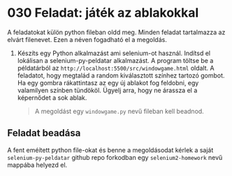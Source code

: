 # 030 Feladat: játék az ablakokkal

A feladatokat külön python fileban oldd meg. Minden feladat tartalmazza az elvárt filenevet. Ezen a néven fogadható el a megoldás.

1)  Készíts egy Python alkalmazást ami selenium-ot használ. Indítsd el lokálisan a selenium-py-peldatar alkalmazást. A program töltse be a példatárból az `http://localhost:5500/src/windowgame.html` oldalt. A feladatot, hogy megtalád a random kiválasztott színhez tartozó gombot. Ha egy gombra rákattintasz az egy új ablakot fog feldobni, egy valamilyen színben tündököl. Ügyelj arra, hogy ne árassza el a képernődet a sok ablak.
    > A megoldást egy `windowgame.py` nevű fileban kell beadnod.

## Feladat beadása
A fent eméített python file-okat és benne a megoldásodat kérlek a saját `selenium-py-peldatar` github repo forkodban egy `selenium2-homework` nevű mappába helyezd el.
